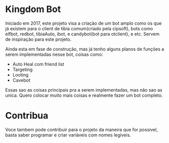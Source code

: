 # Kingdom Bot
Iniciado em 2017, este projeto visa a criação de um bot amplo
como os que já existem para o client de tibia comum(criado pela cipsoft),
bots como elfbot, redbot, tibiaAuto, ibot, e candybot(bot para otclient), e etc. Servem de
inspiração para este projeto.

Ainda esta em fase de construção, mas já tenho alguns planos de funções a serem
implementadas nesse bot, coisas como:

- Auto Heal com friend list
- Targeting
- Looting
- Cavebot

Essas sao as coisas principais pra a serem implementadas, mas não sao as
unica. Quero colocar muito mais coisas e realmente fazer um bot completo.

# Contribua
Voce tambem pode contribuir para o projeto da maneira que for possivel,
basta saber programar e criar variáveis com nomes legíveis. 
